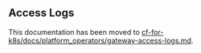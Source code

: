 ## Access Logs

This documentation has been moved to [cf-for-k8s/docs/platform_operators/gateway-access-logs.md](https://github.com/cloudfoundry/cf-for-k8s/blob/master/docs/platform_operators/gateway-access-logs.md).
